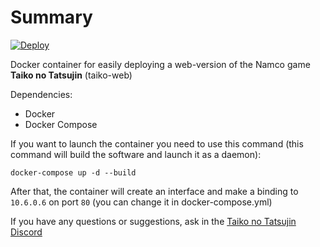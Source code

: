 # Summary

[![Deploy](https://www.herokucdn.com/deploy/button.svg)](https://heroku.com/deploy?template=https://github.com/Disinterpreter/taiko-web-docker/tree/master)

Docker container for easily deploying a web-version of the Namco game **Taiko no Tatsujin** (taiko-web)

Dependencies:

- Docker
- Docker Compose

If you want to launch the container you need to use this command (this command will build the software and launch it as a daemon):

```
docker-compose up -d --build
```

After that, the container will create an interface and make a binding to `10.6.0.6` on port `80` (you can change it in docker-compose.yml)

If you have any questions or suggestions, ask in the [Taiko no Tatsujin Discord](https://discord.gg/ZpW62Vf)
